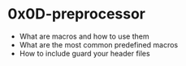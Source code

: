 # 0x0D-preprocessor

* What are macros and how to use them
* What are the most common predefined macros
* How to include guard your header files


